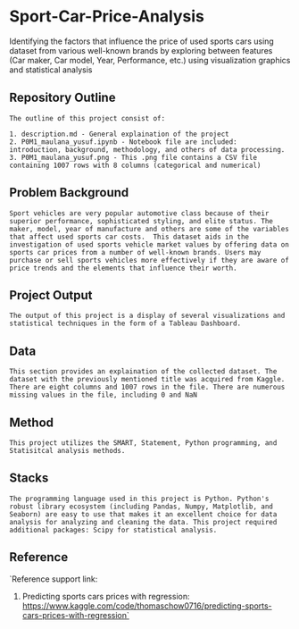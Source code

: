 # Sport-Car-Price-Analysis
Identifying the factors that influence the price of used sports cars using dataset from various well-known brands by exploring between features (Car maker, Car model, Year, Performance, etc.) using visualization graphics and statistical analysis

## Repository Outline
`The outline of this project consist of:`

```
1. description.md - General explaination of the project
2. P0M1_maulana_yusuf.ipynb - Notebook file are included: introduction, background, methodology, and others of data processing.
3. P0M1_maulana_yusuf.png - This .png file contains a CSV file containing 1007 rows with 8 columns (categorical and numerical)
```

## Problem Background
`Sport vehicles are very popular automotive class because of their superior performance, sophisticated styling, and elite status. The maker, model, year of manufacture and others are some of the variables that affect used sports car costs.  This dataset aids in the investigation of used sports vehicle market values by offering data on sports car prices from a number of well-known brands. Users may purchase or sell sports vehicles more effectively if they are aware of price trends and the elements that influence their worth.`

## Project Output
`The output of this project is a display of several visualizations and statistical techniques in the form of a Tableau Dashboard.`

## Data
`This section provides an explaination of the collected dataset. The dataset with the previously mentioned title was acquired from Kaggle. There are eight columns and 1007 rows in the file. There are numerous missing values in the file, including 0 and NaN`

## Method
`This project utilizes the SMART, Statement, Python programming, and Statisitcal analysis methods.`

## Stacks
`The programming language used in this project is Python. Python's robust library ecosystem (including Pandas, Numpy, Matplotlib, and Seaborn) are easy to use that makes it an excellent choice for data analysis for analyzing and cleaning the data. This project required additional packages: Scipy for statistical analysis.`

## Reference
`Reference support link:
1. Predicting sports cars prices with regression:
https://www.kaggle.com/code/thomaschow0716/predicting-sports-cars-prices-with-regression`
